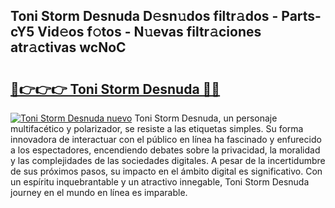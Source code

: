## Toni Storm Desnuda D𝚎sn𝚞dos filtr𝚊dos - Parts-cY5 Vid𝚎os f𝚘tos - N𝚞evas filtr𝚊ciones atr𝚊ctivas wcNoC

# <h2><a href="http://mb2noc.tromn.icu/?c=Toni+Storm+Desnuda">🔗👉👉👉 Toni Storm Desnuda 🔗🔗</a></h2>

[![Toni Storm Desnuda nuevo](https://i.imgur.com/pEAQMta.gif)](http://mb2noc.tromn.icu/?c=Toni+Storm+Desnuda)
Toni Storm Desnuda, un personaje multifacético y polarizador, se resiste a las etiquetas simples. Su forma innovadora de interactuar con el público en línea ha fascinado y enfurecido a los espectadores, encendiendo debates sobre la privacidad, la moralidad y las complejidades de las sociedades digitales. A pesar de la incertidumbre de sus próximos pasos, su impacto en el ámbito digital es significativo. Con un espíritu inquebrantable y un atractivo innegable, Toni Storm Desnuda journey en el mundo en línea es imparable.
